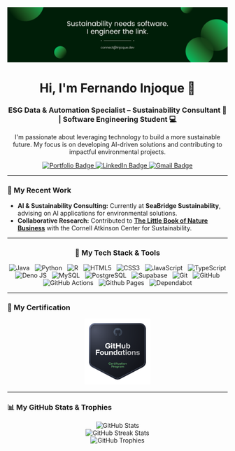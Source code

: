 <div align="center">
  <img src="https://raw.githubusercontent.com/Ferinjoque/Ferinjoque/main/header.png" alt="Fernando Injoque">
</div>

<h1 align="center">Hi, I'm Fernando Injoque 👋</h1>
<h3 align="center">ESG Data & Automation Specialist – Sustainability Consultant 🌱 | Software Engineering Student 💻</h3>

<p align="center">
  I'm passionate about leveraging technology to build a more sustainable future. My focus is on developing AI-driven solutions and contributing to impactful environmental projects.
</p>

<div align="center">
  <a href="https://injoque.dev/?utm_source=github">
    <img src="https://img.shields.io/badge/Portfolio-2E8B57?style=for-the-badge&logo=website&logoColor=white" alt="Portfolio Badge"/>
  </a>
  <a href="https://linkedin.com/in/ferinjoque">
    <img src="https://img.shields.io/badge/LinkedIn-0A66C2?style=for-the-badge&logo=linkedin&logoColor=white" alt="LinkedIn Badge"/>
  </a>
  <a href="mailto:github@injoque.dev">
    <img src="https://img.shields.io/badge/Gmail-D14836?style=for-the-badge&logo=gmail&logoColor=white" alt="Gmail Badge"/>
  </a>
</div>

---

### 🌱 My Recent Work

- **AI & Sustainability Consulting:** Currently at **SeaBridge Sustainability**, advising on AI applications for environmental solutions.
- **Collaborative Research:** Contributed to **[The Little Book of Nature Business](https://globalcanopy.org/wp-content/uploads/2024/10/Little-Book-of-Nature-Business-preview-document-2024.pdf)** with the Cornell Atkinson Center for Sustainability.

---

<h3 align="center">🤖 My Tech Stack & Tools</h3>
<p align="center">
  <img src="https://img.shields.io/badge/Java-ED8B00?style=for-the-badge&logo=openjdk&logoColor=white" alt="Java">
  &nbsp;
  <img src="https://img.shields.io/badge/python-3670A0?style=for-the-badge&logo=python&logoColor=ffdd54" alt="Python">
  &nbsp;
  <img src="https://img.shields.io/badge/r-%23276DC3.svg?style=for-the-badge&logo=r&logoColor=white" alt="R">
  &nbsp;
  <img src="https://img.shields.io/badge/html5-%23E34F26.svg?style=for-the-badge&logo=html5&logoColor=white" alt="HTML5">
  &nbsp;
  <img src="https://img.shields.io/badge/css3-%231572B6.svg?style=for-the-badge&logo=css3&logoColor=white" alt="CSS3">
  &nbsp;
  <img src="https://img.shields.io/badge/javascript-%23323330.svg?style=for-the-badge&logo=javascript&logoColor=%23F7DF1E" alt="JavaScript">
  &nbsp;
  <img src="https://img.shields.io/badge/typescript-%23007ACC.svg?style=for-the-badge&logo=typescript&logoColor=white" alt="TypeScript">
  &nbsp;
  <img src="https://img.shields.io/badge/deno%20js-000000?style=for-the-badge&logo=deno&logoColor=white" alt="Deno JS">
  &nbsp;
  <img src="https://img.shields.io/badge/MySQL-4479A1?style=for-the-badge&logo=mysql&logoColor=white" alt="MySQL">
  &nbsp;
  <img src="https://img.shields.io/badge/postgresql-4169e1?style=for-the-badge&logo=postgresql&logoColor=white" alt="PostgreSQL">
  &nbsp;
  <img src="https://img.shields.io/badge/Supabase-3ECF8E?style=for-the-badge&logo=supabase&logoColor=white" alt="Supabase">
  &nbsp;
  <img src="https://img.shields.io/badge/git-%23F05033.svg?style=for-the-badge&logo=git&logoColor=white" alt="Git">
  &nbsp;
  <img src="https://img.shields.io/badge/github-%23121011.svg?style=for-the-badge&logo=github&logoColor=white" alt="GitHub">
  &nbsp;
  <img src="https://img.shields.io/badge/github%20actions-%232671E5.svg?style=for-the-badge&logo=githubactions&logoColor=white" alt="GitHub Actions">
  &nbsp;
  <img src="https://img.shields.io/badge/github%20pages-121013?style=for-the-badge&logo=github&logoColor=white" alt="Github Pages">
  &nbsp;
  <img src="https://img.shields.io/badge/dependabot-025E8C?style=for-the-badge&logo=dependabot&logoColor=white" alt="Dependabot">
</p>

---

### 🏅 My Certification
<div align="center">
  <a href="https://www.credly.com/badges/b5b4cdd5-568f-44e4-b231-5920e84262f9/public_url">
    <img src="https://raw.githubusercontent.com/Ferinjoque/Ferinjoque/main/github-foundations.png" alt="GitHub Foundations Certification" width="150" height="150">
  </a>
</div>

---

### 📊 My GitHub Stats & Trophies

<div align="center">
  <img src="https://github-readme-stats.vercel.app/api?username=Ferinjoque&show_icons=true&theme=dracula&include_all_commits=true&count_private=true" alt="GitHub Stats"/>
  <br/>
  <img src="https://github-readme-streak-stats.herokuapp.com/?user=Ferinjoque&theme=dracula" alt="GitHub Streak Stats"/>
  <br/>
  <img src="https://github-profile-trophy.vercel.app/?username=Ferinjoque&theme=dracula&no-bg=true&margin-w=4" alt="GitHub Trophies"/>
</div>
